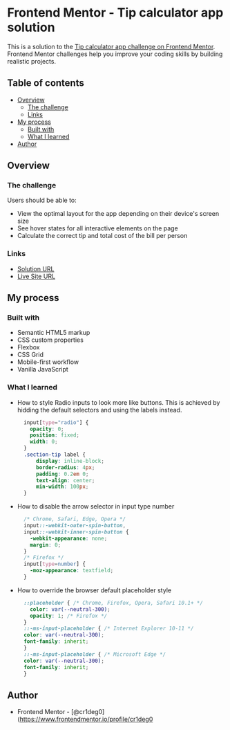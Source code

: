 # Frontend Mentor - Tip calculator app solution

This is a solution to the [Tip calculator app challenge on Frontend Mentor](https://www.frontendmentor.io/challenges/tip-calculator-app-ugJNGbJUX). Frontend Mentor challenges help you improve your coding skills by building realistic projects.

## Table of contents

- [Overview](#overview)
  - [The challenge](#the-challenge)
  - [Links](#links)
- [My process](#my-process)
  - [Built with](#built-with)
  - [What I learned](#what-i-learned)
- [Author](#author)



## Overview

### The challenge

Users should be able to:

- View the optimal layout for the app depending on their device's screen size
- See hover states for all interactive elements on the page
- Calculate the correct tip and total cost of the bill per person

### Links

- [Solution URL](https://www.frontendmentor.io/solutions/tip-calculator-4XNYbZ0Z)
- [Live Site URL](https://cr1deg0.github.io/Tip-calculator/)

## My process

### Built with

- Semantic HTML5 markup
- CSS custom properties
- Flexbox
- CSS Grid
- Mobile-first workflow
- Vanilla JavaScript

### What I learned

- How to style Radio inputs to look more like buttons. This is achieved by hidding the default selectors and using the labels instead.
  ``` css
    input[type="radio"] {
      opacity: 0;
      position: fixed;
      width: 0;
    }
    .section-tip label {
        display: inline-block;
        border-radius: 4px;
        padding: 0.2em 0;
        text-align: center;
        min-width: 100px;
    }
  ```
- How to disable the arrow selector in input type number
  ```css
    /* Chrome, Safari, Edge, Opera */
    input::-webkit-outer-spin-button,
    input::-webkit-inner-spin-button {
      -webkit-appearance: none;
      margin: 0;
    }
    /* Firefox */
    input[type=number] {
      -moz-appearance: textfield;
    }
    ```
- How to override the browser default placeholder style
  ```css
    ::placeholder { /* Chrome, Firefox, Opera, Safari 10.1+ */
      color: var(--neutral-300);
      opacity: 1; /* Firefox */
    }
    ::-ms-input-placeholder { /* Internet Explorer 10-11 */
    color: var(--neutral-300);
    font-family: inherit;
    }
    ::-ms-input-placeholder { /* Microsoft Edge */
    color: var(--neutral-300);
    font-family: inherit;
    }
  ```
## Author

- Frontend Mentor - [@cr1deg0](https://www.frontendmentor.io/profile/cr1deg0